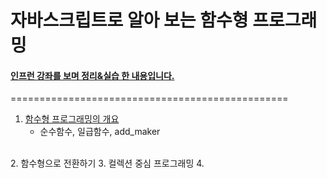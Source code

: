 # 자바스크립트로 알아 보는 함수형 프로그래밍

#### [인프런 강좌를 보며 정리&실습 한 내용입니다.](https://www.inflearn.com/course/%ED%95%A8%EC%88%98%ED%98%95-%ED%94%84%EB%A1%9C%EA%B7%B8%EB%9E%98%EB%B0%8D/)
================================================

1. [함수형 프로그래밍의 개요](http://1ilsang.blog.me/221229579578)
    -  순수함수, 일급함수, add_maker
<br/>
2. 함수형으로 전환하기
3. 컬렉션 중심 프로그래밍
4. 